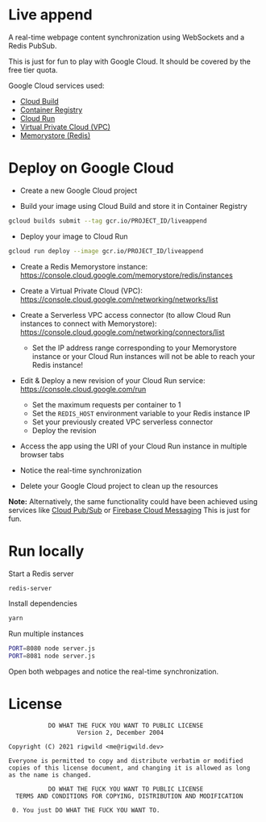 # Live append

A real-time webpage content synchronization using WebSockets and a Redis PubSub.

This is just for fun to play with Google Cloud. It should be covered by the free tier quota.

Google Cloud services used:

- [Cloud Build](https://cloud.google.com/build)
- [Container Registry](https://cloud.google.com/container-registry)
- [Cloud Run](https://cloud.google.com/run)
- [Virtual Private Cloud (VPC)](https://cloud.google.com/vpc)
- [Memorystore (Redis)](https://cloud.google.com/memorystore/vpc)

# Deploy on Google Cloud

- Create a new Google Cloud project

- Build your image using Cloud Build and store it in Container Registry

```sh
gcloud builds submit --tag gcr.io/PROJECT_ID/liveappend
```

- Deploy your image to Cloud Run

```sh
gcloud run deploy --image gcr.io/PROJECT_ID/liveappend
```

- Create a Redis Memorystore instance: https://console.cloud.google.com/memorystore/redis/instances

- Create a Virtual Private Cloud (VPC): https://console.cloud.google.com/networking/networks/list
- Create a Serverless VPC access connector (to allow Cloud Run instances to connect with Memorystore): https://console.cloud.google.com/networking/connectors/list

  - Set the IP address range corresponding to your Memorystore instance or your Cloud Run instances will not be able to reach your Redis instance!

- Edit & Deploy a new revision of your Cloud Run service: https://console.cloud.google.com/run

  - Set the maximum requests per container to 1
  - Set the `REDIS_HOST` environment variable to your Redis instance IP
  - Set your previously created VPC serverless connector
  - Deploy the revision

- Access the app using the URI of your Cloud Run instance in multiple browser tabs
- Notice the real-time synchronization
- Delete your Google Cloud project to clean up the resources

**Note:** Alternatively, the same functionality could have been achieved using services like [Cloud Pub/Sub](https://cloud.google.com/pubsub/) or [Firebase Cloud Messaging](https://firebase.google.com/docs/cloud-messaging) This is just for fun.

# Run locally

Start a Redis server

```sh
redis-server
```

Install dependencies

```sh
yarn
```

Run multiple instances

```sh
PORT=8080 node server.js
PORT=8081 node server.js
```

Open both webpages and notice the real-time synchronization.

# License

```
           DO WHAT THE FUCK YOU WANT TO PUBLIC LICENSE
                   Version 2, December 2004

Copyright (C) 2021 rigwild <me@rigwild.dev>

Everyone is permitted to copy and distribute verbatim or modified
copies of this license document, and changing it is allowed as long
as the name is changed.

           DO WHAT THE FUCK YOU WANT TO PUBLIC LICENSE
  TERMS AND CONDITIONS FOR COPYING, DISTRIBUTION AND MODIFICATION

 0. You just DO WHAT THE FUCK YOU WANT TO.
```
